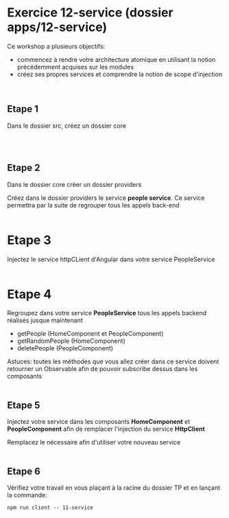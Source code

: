 # Exercice 12-service (dossier apps/12-service)

Ce workshop a plusieurs objectifs:

- commencez à rendre votre architecture atomique en utilisant la notion précédemment acquises sur les modules
- créez ses propres services et comprendre la notion de scope d'injection

<br>

## Etape 1

Dans le dossier src, créez un dossier core

<br><br>

## Etape 2

Dans le dossier core créer un dossier providers

Créez dans le dossier providers le service **people service**. Ce service permettra par la suite de regrouper tous les appels back-end
<br><br>

# Etape 3

Injectez le service httpCLient d'Angular dans votre service PeopleService
<br><br>

# Etape 4

Regroupez dans votre service **PeopleService** tous les appels backend réalisés jusque maintenant

- getPeople (HomeComponent et PeopleComponent)
- getRandomPeople (HomeComponent)
- deletePeople (PeopleComponent)

Astuces: toutes les méthodes que vous allez créer dans ce service doivent retourner un Observable afin de pouvoir subscribe dessus dans les composants
<br><br>

## Etape 5

Injectez votre service dans les composants **HomeComponent** et **PeopleComponent** afin de remplacer l'injection du service **HttpClient**

Remplacez le nécessaire afin d'utiliser votre nouveau service
<br><br>

## Etape 6

Vérifiez votre travail en vous plaçant à la racine du dossier TP et en lançant la commande:

```shell
npm run client -- 11-service
```
